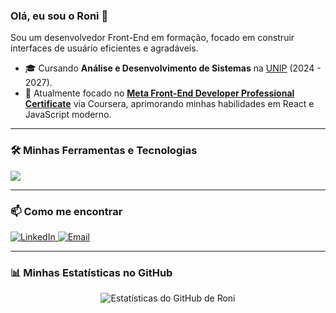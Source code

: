 ### Olá, eu sou o Roni 👋

Sou um desenvolvedor Front-End em formação, focado em construir interfaces de usuário eficientes e agradáveis.

- 🎓 Cursando **Análise e Desenvolvimento de Sistemas** na [UNIP](https://www.unip.br/) (2024 - 2027).
- 🚀 Atualmente focado no **[Meta Front-End Developer Professional Certificate](https://www.coursera.org/professional-certificates/meta-front-end-developer)** via Coursera, aprimorando minhas habilidades em React e JavaScript moderno.

---

### 🛠️ Minhas Ferramentas e Tecnologias

<p align="left">
  <a href="https://skillicons.dev">
    <img src="https://skillicons.dev/icons?i=html,css,js,react,git,vscode,figma" />
  </a>
</p>

---

### 📫 Como me encontrar

<p align="left">
  <a href="https://www.linkedin.com/in/rmgiust" target="_blank">
    <img src="https://img.shields.io/badge/LinkedIn-0077B5?style=flat&logo=linkedin&logoColor=white" alt="LinkedIn">
  </a>
  <a href="mailto:rmgiust@outlook.com" target="_blank">
    <img src="https://img.shields.io/badge/Microsoft_Outlook-0078D4?style=flat&logo=microsoft-outlook&logoColor=white" alt="Email">
  </a>
</p>

---

### 📊 Minhas Estatísticas no GitHub

<p align="center">
  <img src="https://github-readme-stats.vercel.app/api?username=rmgiust&show_icons=true&theme=dracula&include_all_commits=true&count_private=true" alt="Estatísticas do GitHub de Roni" />
</p>
